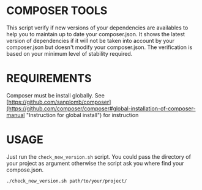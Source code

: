 COMPOSER TOOLS
==============

This script verify if new versions of your dependencies are availables to help you to maintain up to date your composer.json.
It shows the latest version of dependencies if it will not be taken into account by your composer.json but doesn't modify your composer.json.
The verification is based on your minimum level of stability required.

REQUIREMENTS
============

Composer must be install globally. See [https://github.com/sanplomb/composer](https://github.com/composer/composer#global-installation-of-composer-manual "Instruction for global install") for instruction

USAGE
=====

Just run the `check_new_version.sh` script.
You could pass the directory of your project as argument otherwise the script ask you where find your compose.json.

```
./check_new_version.sh path/to/your/project/
```

